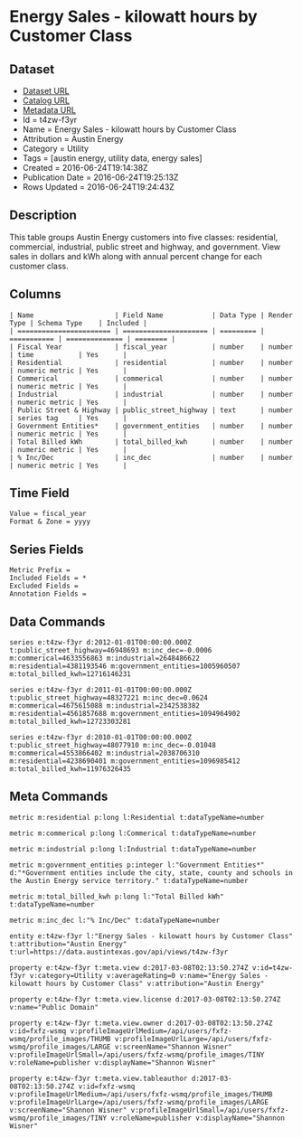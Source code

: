 # Energy Sales - kilowatt hours by Customer Class

## Dataset

* [Dataset URL](https://data.austintexas.gov/api/views/t4zw-f3yr/rows.json?max_rows=100)
* [Catalog URL](https://catalog.data.gov/dataset/energy-sales-kilowatt-hours-by-customer-class)
* [Metadata URL](https://data.austintexas.gov/api/views/t4zw-f3yr)
* Id = t4zw-f3yr
* Name = Energy Sales - kilowatt hours by Customer Class
* Attribution = Austin Energy
* Category = Utility
* Tags = [austin energy, utility data, energy sales]
* Created = 2016-06-24T19:14:38Z
* Publication Date = 2016-06-24T19:25:13Z
* Rows Updated = 2016-06-24T19:24:43Z

## Description

This table groups Austin Energy customers into five classes: residential, commercial, industrial, public street and highway, and government. View sales in dollars and kWh along with annual percent change for each customer class.

## Columns

```ls
| Name                    | Field Name            | Data Type | Render Type | Schema Type    | Included | 
| ======================= | ===================== | ========= | =========== | ============== | ======== | 
| Fiscal Year             | fiscal_year           | number    | number      | time           | Yes      | 
| Residential             | residential           | number    | number      | numeric metric | Yes      | 
| Commerical              | commerical            | number    | number      | numeric metric | Yes      | 
| Industrial              | industrial            | number    | number      | numeric metric | Yes      | 
| Public Street & Highway | public_street_highway | text      | number      | series tag     | Yes      | 
| Government Entities*    | government_entities   | number    | number      | numeric metric | Yes      | 
| Total Billed kWh        | total_billed_kwh      | number    | number      | numeric metric | Yes      | 
| % Inc/Dec               | inc_dec               | number    | number      | numeric metric | Yes      | 
```

## Time Field

```ls
Value = fiscal_year
Format & Zone = yyyy
```

## Series Fields

```ls
Metric Prefix = 
Included Fields = *
Excluded Fields = 
Annotation Fields = 
```

## Data Commands

```ls
series e:t4zw-f3yr d:2012-01-01T00:00:00.000Z t:public_street_highway=46948693 m:inc_dec=-0.0006 m:commerical=4633556863 m:industrial=2648486622 m:residential=4381193546 m:government_entities=1005960507 m:total_billed_kwh=12716146231

series e:t4zw-f3yr d:2011-01-01T00:00:00.000Z t:public_street_highway=48327221 m:inc_dec=0.0624 m:commerical=4675615088 m:industrial=2342538382 m:residential=4561857688 m:government_entities=1094964902 m:total_billed_kwh=12723303281

series e:t4zw-f3yr d:2010-01-01T00:00:00.000Z t:public_street_highway=48077910 m:inc_dec=-0.01048 m:commerical=4553866402 m:industrial=2038706310 m:residential=4238690401 m:government_entities=1096985412 m:total_billed_kwh=11976326435
```

## Meta Commands

```ls
metric m:residential p:long l:Residential t:dataTypeName=number

metric m:commerical p:long l:Commerical t:dataTypeName=number

metric m:industrial p:long l:Industrial t:dataTypeName=number

metric m:government_entities p:integer l:"Government Entities*" d:"*Government entities include the city, state, county and schools in the Austin Energy service territory." t:dataTypeName=number

metric m:total_billed_kwh p:long l:"Total Billed kWh" t:dataTypeName=number

metric m:inc_dec l:"% Inc/Dec" t:dataTypeName=number

entity e:t4zw-f3yr l:"Energy Sales - kilowatt hours by Customer Class" t:attribution="Austin Energy" t:url=https://data.austintexas.gov/api/views/t4zw-f3yr

property e:t4zw-f3yr t:meta.view d:2017-03-08T02:13:50.274Z v:id=t4zw-f3yr v:category=Utility v:averageRating=0 v:name="Energy Sales - kilowatt hours by Customer Class" v:attribution="Austin Energy"

property e:t4zw-f3yr t:meta.view.license d:2017-03-08T02:13:50.274Z v:name="Public Domain"

property e:t4zw-f3yr t:meta.view.owner d:2017-03-08T02:13:50.274Z v:id=fxfz-wsmq v:profileImageUrlMedium=/api/users/fxfz-wsmq/profile_images/THUMB v:profileImageUrlLarge=/api/users/fxfz-wsmq/profile_images/LARGE v:screenName="Shannon Wisner" v:profileImageUrlSmall=/api/users/fxfz-wsmq/profile_images/TINY v:roleName=publisher v:displayName="Shannon Wisner"

property e:t4zw-f3yr t:meta.view.tableauthor d:2017-03-08T02:13:50.274Z v:id=fxfz-wsmq v:profileImageUrlMedium=/api/users/fxfz-wsmq/profile_images/THUMB v:profileImageUrlLarge=/api/users/fxfz-wsmq/profile_images/LARGE v:screenName="Shannon Wisner" v:profileImageUrlSmall=/api/users/fxfz-wsmq/profile_images/TINY v:roleName=publisher v:displayName="Shannon Wisner"
```